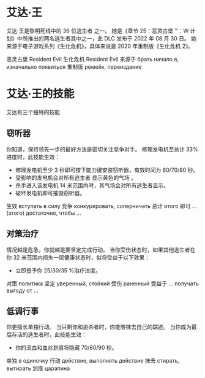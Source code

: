 # 艾达·王

艾达·王是黎明死线中的 36 位逃生者 之一。
她是《章节 25：恶灵古堡 ™：W 计划》中所推出的两名逃生者其中之一，此 DLC 发布于 2022 年 08 月 30 日。
她来源于电子游戏系列《生化危机》，具体来说是 2020 年重制版《生化危机 2》。

恶灵古堡 Resident Evil
生化危机 Resident Evil
来源于 брать начало в, изначально появиться
重制版 ремейк, переиздание

<!--
Ада Вонг является одним из 36 выживших в игре DBD.
Она была презентована как один из выживших в "Глава 25: Обитель Зла: Проект W", это DLC вышло 30 августа 2022 года.
Изначально она появилась в серии компьютерных игр "Resident Evil", конкретно говоря, в 2020 году в переиздании "Resident Evil 2".
-->

# 艾达·王的技能

艾达有三个独特的技能

<!--
Навыки Ады Вонг

У Ады Вонг есть 3 уникальных навыка
-->

## 窃听器

你知道，保持领先一步的最好方法是密切关注竞争对手。
修理发电机至总计 33%进度时，此技能生效：

- 修理发电机至少 3 秒即可按下能力键安装窃听器，有效时间为 60/70/80 秒。
- 受影响的发电机会对所有逃生者 显示黄色的气场 。
- 杀手进入该发电机 14 米范围内时，其气场会对所有逃生者显示。
- 破坏发电机即可摧毁窃听器。

生效 вступать в силу
竞争 конкурировать, соперничать
总计 итого
即可 ... (этого) достаточно, чтобы ...

<!--
Знаешь, лучший способ удерживать лидерство это пристально следить за соперником.
Когда прогресс генератора составит 33%, данный навык вступает в силу:
-->

## 对策治疗

情况越是危急，你就越是要坚定完成行动。
当你受伤状态时，如果其他逃生者在你 32 米范围内损失一层健康状态时，拟将受益于以下效果：

- 立即授予你 25/30/35 %治疗进度。

对策 политика
坚定 уверенный, стойкий
受伤 раненный
受益于 ... получать выгоду от ...

<!--
Лечение ... (?)

Чем опаснее условия, тем более стойким вы должны быть, чтобы выполнить задачу.
Пока вы ранены, если другие выжившие в вашем радиусе в 32 метрах теряют 1 уровень здоровья, вы испытываете следующие эффекты:

- Мгновенно получите (даром) 25/30/35% прогресса лечения.
-->

## 低调行事

你更擅长单独行动。
当只剩你和追杀者时，你能够抹去自己的踪迹。
当你成为最后存活的逃生者时，此技能生效：

- 你的流血和血丝划痕将隐藏 70/80/90 秒。

单独 в одиночку
行动 действие, выполнять действие
抹去 стирать, вытирать
划痕 царапина

<!--
Низкий профиль (?)

Вы проявляете себя лучше всего, когда работаете в одиночку.
Когда остаетесь только вы и преследователь, вы в состоянии стирать собственные следы.
Когда вы становитесь последним уцелевшим выжившим, данный навык вступает в силу:

- Ваши следы крови скрываются на 70/80/90 секунд.
-->
